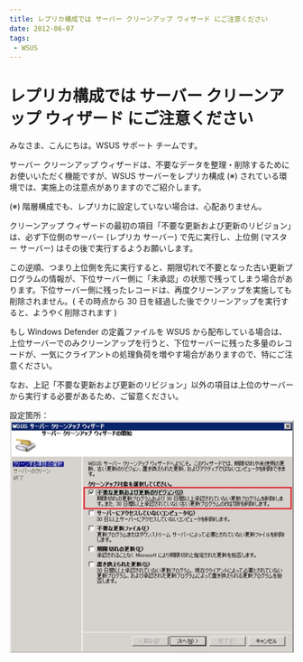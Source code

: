 ```yaml
---
title: レプリカ構成では サーバー クリーンアップ ウィザード にご注意ください
date: 2012-06-07
tags: 
 - WSUS
---
```


# レプリカ構成では サーバー クリーンアップ ウィザード にご注意ください

みなさま、こんにちは。WSUS サポート チームです。

サーバー クリーンアップ ウィザードは、不要なデータを整理・削除するためにお使いいただく機能ですが、WSUS サーバーをレプリカ構成 (※) されている環境では、実施上の注意点がありますのでご紹介します。

(※) 階層構成でも、レプリカに設定していない場合は、心配ありません。

クリーンアップ ウィザードの最初の項目「不要な更新および更新のリビジョン」は、必ず下位側のサーバー (レプリカ サーバー) で先に実行し、上位側 (マスター サーバー) はその後で実行するようお願いします。

この逆順、つまり上位側を先に実行すると、期限切れで不要となった古い更新プログラムの情報が、下位サーバー側に「未承認」の状態で残ってしまう場合があります。下位サーバー側に残ったレコードは、再度クリーンアップを実施しても削除されません。( その時点から 30 日を経過した後でクリーンアップを実行すると、ようやく削除されます )

もし Windows Defender の定義ファイルを WSUS から配布している場合は、上位サーバーでのみクリーンアップを行うと、下位サーバーに残った多量のレコードが、一気にクライアントの処理負荷を増やす場合がありますので、特にご注意ください。

なお、上記「不要な更新および更新のリビジョン」以外の項目は上位のサーバーから実行する必要があるため、ご留意ください。

設定箇所：
![](2012-06-07_01/wsus-cleanup.png)
